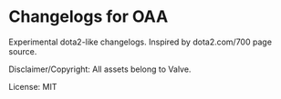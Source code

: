 # Changelogs for OAA
Experimental dota2-like changelogs.
Inspired by dota2.com/700 page source.

Disclaimer/Copyright: All assets belong to Valve.

License: MIT
